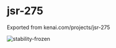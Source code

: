 # jsr-275
Exported from kenai.com/projects/jsr-275

![stability-frozen](https://img.shields.io/badge/stability-locked-blue.svg)
